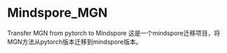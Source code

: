 # Mindspore_MGN
Transfer MGN from pytorch to Mindspore
这是一个mindspore迁移项目，将MGN方法从pytorch版本迁移到mindspore版本。
